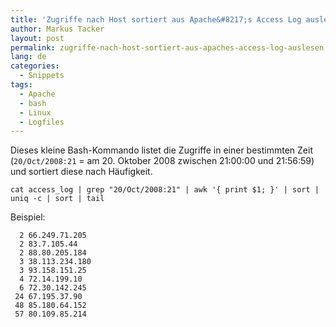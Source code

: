 ```yaml
---
title: 'Zugriffe nach Host sortiert aus Apache&#8217;s Access Log auslesen'
author: Markus Tacker
layout: post
permalink: zugriffe-nach-host-sortiert-aus-apaches-access-log-auslesen
lang: de
categories:
  - Snippets
tags:
  - Apache
  - bash
  - Linux
  - Logfiles
---
```

Dieses kleine Bash-Kommando listet die Zugriffe in einer bestimmten Zeit (`20/Oct/2008:21` = am 20. Oktober 2008 zwischen 21:00:00 und 21:56:59) und sortiert diese nach Häufigkeit.

    cat access_log | grep "20/Oct/2008:21" | awk '{ print $1; }' | sort | uniq -c | sort | tail

Beispiel:  

      2 66.249.71.205
      2 83.7.105.44
      2 88.80.205.184
      3 38.113.234.180
      3 93.158.151.25
      4 72.14.199.10
      6 72.30.142.245
     24 67.195.37.90
     48 85.180.64.152
     57 80.109.85.214

